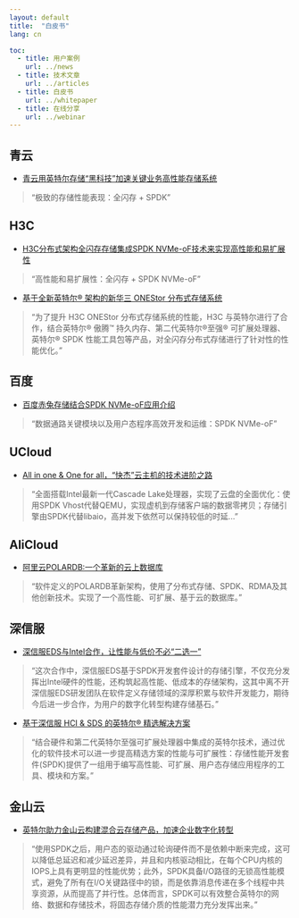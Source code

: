 ```yaml
---
layout: default
title:  "白皮书"
lang: cn

toc:
  - title: 用户案例
    url: ../news
  - title: 技术文章
    url: ../articles
  - title: 白皮书
    url: ../whitepaper
  - title: 在线分享
    url: ../webinar
---
```


## 青云
* [青云用英特尔存储“黑科技”加速关键业务高性能存储系统](https://www.intel.cn/content/www/cn/zh/architecture-and-technology/qingyun-casestudy.html?from=singlemessage&isappinstalled=0)
> “极致的存储性能表现：全闪存 + SPDK”

## H3C
* [H3C分布式架构全闪存存储集成SPDK NVMe-oF技术来实现高性能和易扩展性](https://www.intel.cn/content/www/cn/zh/technology-provider/products-and-solutions/storage/nvme-storage.html)
> “高性能和易扩展性：全闪存 + SPDK NVMe-oF”

* [基于全新英特尔® 架构的新华三 ONEStor 分布式存储系统](https://www.intel.cn/content/www/cn/zh/architecture-and-technology/h3c-onestor-distributed-storag-system.html)
> “为了提升 H3C ONEStor 分布式存储系统的性能，H3C 与英特尔进行了合作，结合英特尔® 傲腾™ 持久内存、第二代英特尔®至强® 可扩展处理器、英特尔® SPDK 性能工具包等产品，对全闪存分布式存储进行了针对性的性能优化。”

## 百度
* [百度赤兔存储结合SPDK NVMe-oF应用介绍](https://ci.spdk.io/download/papers/Introduction_of_Baidu_Chitu_Storage_with_SPDK_NVMe-oF_CN.pdf)
> “数据通路关键模块以及用户态程序高效开发和运维：SPDK NVMe-oF”

## UCloud
* [All in one & One for all，“快杰”云主机的技术进阶之路](https://mp.weixin.qq.com/s?__biz=MzUwOTA1NDg4NQ==&mid=2247486423&idx=1&sn=0eeea9af452742e600296989135df2d9&chksm=f919511dce6ed80bd2b2506543f3c6817b05a8cc830481632ab70c1fd8c98378af0bee691ed4&mpshare=1&scene=1&srcid=&sharer_sharetime=1573555664316&sharer_shareid=bce63ba0449f498eb13c109c5eaef06d&pass_ticket=fLkzI%2B2BoXe5Mn2QLbJmd%2FGkh85uylN96CNFIMsJDlOfwhTiyYk9d%2BaYfyIMcSre#rd)
> “全面搭载Intel最新一代Cascade Lake处理器，实现了云盘的全面优化：使用SPDK Vhost代替QEMU，实现虚机到存储客户端的数据零拷贝；存储引擎由SPDK代替libaio，高并发下依然可以保持较低的时延...”

## AliCloud
* [阿里云POLARDB:一个革新的云上数据库](https://www.intel.com/content/dam/www/public/us/en/documents/solution-briefs/alibaba-polardb-solution-brief.pdf)
> “软件定义的POLARDB革新架构，使用了分布式存储、SPDK、RDMA及其他创新技术。实现了一个高性能、可扩展、基于云的数据库。”

## 深信服
* [深信服EDS与Intel合作，让性能与低价不必“二选一”](https://mp.weixin.qq.com/s?__biz=MzI3NDA4ODY4MA==&mid=2653337220&idx=1&sn=6b9b97739f8c3cd72a65ebaef531bac1&chksm=f0cb4103c7bcc815398e2905cfb29c0ecc5067805e9ff930a2aa6356411d9a3267c6ed86c302&mpshare=1&scene=1&srcid=0709TnWbQGyYMKjrKjKuKqDP&sharer_sharetime=1594299545037&sharer_shareid=bce63ba0449f498eb13c109c5eaef06d&exportkey=AzO8WIfAkDPV%2F3Jb7FH8hok%3D&pass_ticket=uQuJ1Meb%2BWlub1ZGYEXdpLrLxAvbfxFU%2FcnIZnB%2FUSEEHD3GrlvKUhxm%2FL5EZCv9&wx_header=0#rd)
> “这次合作中，深信服EDS基于SPDK开发套件设计的存储引擎，不仅充分发挥出Intel硬件的性能，还构筑起高性能、低成本的存储架构，这其中离不开深信服EDS研发团队在软件定义存储领域的深厚积累与软件开发能力，期待今后进一步合作，为用户的数字化转型构建存储基石。”

* [基于深信服 HCI & SDS 的英特尔® 精选解决方案](https://www.intel.cn/content/www/cn/zh/architecture-and-technology/intel-select-solution-for-sangfor-hci-sds.html)
> “结合硬件和第二代英特尔至强可扩展处理器中集成的英特尔技术，通过优化的软件技术可以进一步提高精选方案的性能与可扩展性：存储性能开发套件(SPDK)提供了一组用于编写高性能、可扩展、用户态存储应用程序的工具、模块和方案。”

## 金山云
* [英特尔助力金山云构建混合云存储产品，加速企业数字化转型](https://ci.spdk.io/download/papers/Intel_Technology_Accelerates_Kingsoft_Cloud_For_Hybrid_Cloud_Storage_Products_CN.pdf)
> “使用SPDK之后，用户态的驱动通过轮询硬件而不是依赖中断来完成，这可以降低总延迟和减少延迟差异，并且和内核驱动相比，在每个CPU内核的IOPS上具有更明显的性能优势；此外，SPDK具备I/O路径的无锁高性能模式，避免了所有在I/O关键路径中的锁，而是依靠消息传递在多个线程中共享资源，从而提高了并行性。总体而言，SPDK可以有效整合英特尔的网络、数据和存储技术，将固态存储介质的性能潜力充分发挥出来。”
